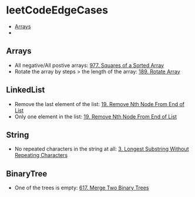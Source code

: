 # leetCodeEdgeCases
- [Arrays](#arrays)
- 

## Arrays
- All negative/All postive arrays: [977. Squares of a Sorted Array](https://leetcode.com/problems/squares-of-a-sorted-array/)
- Rotate the array by steps > the length of the array: [189. Rotate Array](https://leetcode.com/problems/rotate-array/)


## LinkedList
- Remove the last element of the list: [19. Remove Nth Node From End of List](https://leetcode.com/problems/remove-nth-node-from-end-of-list/)
- Only one element in the list: [19. Remove Nth Node From End of List](https://leetcode.com/problems/remove-nth-node-from-end-of-list/)

## String
- No repeated characters in the string at all: [3. Longest Substring Without Repeating Characters](https://leetcode.com/problems/longest-substring-without-repeating-characters/)

## BinaryTree
- One of the trees is empty: [617. Merge Two Binary Trees](https://leetcode.com/problems/merge-two-binary-trees/)
